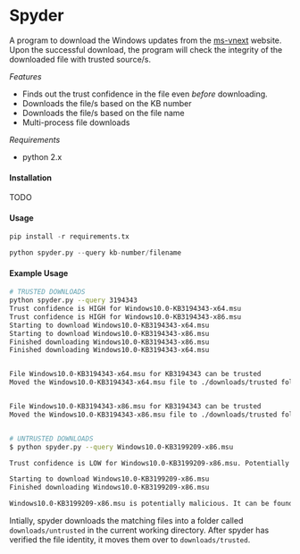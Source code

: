 # Spyder

A program to download the Windows updates from the [ms-vnext](http://ms-vnext.net/UpdateArchive/) website. Upon the successful download, the program will check the integrity of the downloaded file with trusted source/s.

*Features*

* Finds out the trust confidence in the file even *before* downloading.
* Downloads the file/s based on the KB number
* Downloads the file/s based on the file name
* Multi-process file downloads

*Requirements*

* python 2.x

#### Installation

TODO

#### Usage

```python
pip install -r requirements.tx

python spyder.py --query kb-number/filename
```

#### Example Usage

```sh
# TRUSTED DOWNLOADS
python spyder.py --query 3194343
Trust confidence is HIGH for Windows10.0-KB3194343-x64.msu
Trust confidence is HIGH for Windows10.0-KB3194343-x86.msu
Starting to download Windows10.0-KB3194343-x64.msu
Starting to download Windows10.0-KB3194343-x86.msu
Finished downloading Windows10.0-KB3194343-x86.msu
Finished downloading Windows10.0-KB3194343-x64.msu


File Windows10.0-KB3194343-x64.msu for KB3194343 can be trusted
Moved the Windows10.0-KB3194343-x64.msu file to ./downloads/trusted folder


File Windows10.0-KB3194343-x86.msu for KB3194343 can be trusted
Moved the Windows10.0-KB3194343-x86.msu file to ./downloads/trusted folder


# UNTRUSTED DOWNLOADS
$ python spyder.py --query Windows10.0-KB3199209-x86.msu

Trust confidence is LOW for Windows10.0-KB3199209-x86.msu. Potentially malicious file found. Downloading to untrusted

Starting to download Windows10.0-KB3199209-x86.msu
Finished downloading Windows10.0-KB3199209-x86.msu

Windows10.0-KB3199209-x86.msu is potentially malicious. It can be found in the ./downloads/untrusted folder for further analysis

```

Intially, spyder downloads the matching files into a folder called `downloads/untrusted` in the current working directory. After spyder has verified the file identity, it moves them over to `downloads/trusted`.